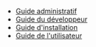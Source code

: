 - [Guide administratif](/fr/AdminGuide/)
- [Guide du développeur](/fr/DeveloperGuide/)
- [Guide d'installation](/fr/InstallationGuide/)
- [Guide de l'utilisateur](/fr/UserGuide/)

